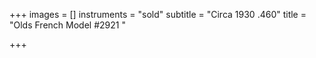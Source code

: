 +++
images = []
instruments = "sold"
subtitle = "Circa 1930 .460"
title = "Olds French Model #2921 "

+++

